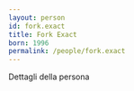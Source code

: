 ```yaml
---
layout: person
id: fork.exact
title: Fork Exact
born: 1996
permalink: /people/fork.exact
---
```


Dettagli della persona 
